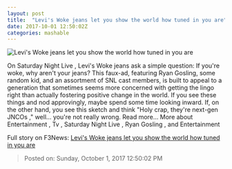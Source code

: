 ```yaml
---
layout: post
title:  "Levi's Woke jeans let you show the world how tuned in you are"
date: 2017-10-01 12:50:02Z
categories: mashable
---
```


![Levi's Woke jeans let you show the world how tuned in you are](https://i.amz.mshcdn.com/vp42lXg-pO_wS0Fm2qf5mPJlB2c=/1200x630/2017%2F10%2F01%2Fc2%2F949b5771978c437f9ac7791df9621177.c0198.jpg)

On Saturday Night Live , Levi's Woke jeans ask a simple question: If you're woke, why aren't your jeans? This faux-ad, featuring Ryan Gosling, some random kid, and an assortment of SNL cast members, is built to appeal to a generation that sometimes seems more concerned with getting the lingo right than actually fostering positive change in the world. If you see these things and nod approvingly, maybe spend some time looking inward. If, on the other hand, you see this sketch and think "Holy crap, they're next-gen JNCOs ," well... you're not really wrong. Read more... More about Entertainment , Tv , Saturday Night Live , Ryan Gosling , and Entertainment


Full story on F3News: [Levi's Woke jeans let you show the world how tuned in you are](http://www.f3nws.com/n/yM3aMH)

> Posted on: Sunday, October 1, 2017 12:50:02 PM
